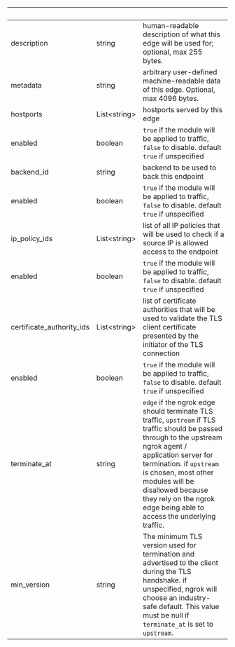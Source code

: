 <!-- Code generated for API Clients. DO NOT EDIT. -->

| &nbsp;                    | &nbsp;             | &nbsp;                                                                                                                                                                                                                                                                                                                      |
| ------------------------- | ------------------ | --------------------------------------------------------------------------------------------------------------------------------------------------------------------------------------------------------------------------------------------------------------------------------------------------------------------------- |
| description               | string             | human-readable description of what this edge will be used for; optional, max 255 bytes.                                                                                                                                                                                                                                     |
| metadata                  | string             | arbitrary user-defined machine-readable data of this edge. Optional, max 4096 bytes.                                                                                                                                                                                                                                        |
| hostports                 | List&lt;string&gt; | hostports served by this edge                                                                                                                                                                                                                                                                                               |
| enabled                   | boolean            | `true` if the module will be applied to traffic, `false` to disable. default `true` if unspecified                                                                                                                                                                                                                          |
| backend_id                | string             | backend to be used to back this endpoint                                                                                                                                                                                                                                                                                    |
| enabled                   | boolean            | `true` if the module will be applied to traffic, `false` to disable. default `true` if unspecified                                                                                                                                                                                                                          |
| ip_policy_ids             | List&lt;string&gt; | list of all IP policies that will be used to check if a source IP is allowed access to the endpoint                                                                                                                                                                                                                         |
| enabled                   | boolean            | `true` if the module will be applied to traffic, `false` to disable. default `true` if unspecified                                                                                                                                                                                                                          |
| certificate_authority_ids | List&lt;string&gt; | list of certificate authorities that will be used to validate the TLS client certificate presented by the initiator of the TLS connection                                                                                                                                                                                   |
| enabled                   | boolean            | `true` if the module will be applied to traffic, `false` to disable. default `true` if unspecified                                                                                                                                                                                                                          |
| terminate_at              | string             | `edge` if the ngrok edge should terminate TLS traffic, `upstream` if TLS traffic should be passed through to the upstream ngrok agent / application server for termination. if `upstream` is chosen, most other modules will be disallowed because they rely on the ngrok edge being able to access the underlying traffic. |
| min_version               | string             | The minimum TLS version used for termination and advertised to the client during the TLS handshake. if unspecified, ngrok will choose an industry-safe default. This value must be null if `terminate_at` is set to `upstream`.                                                                                             |
